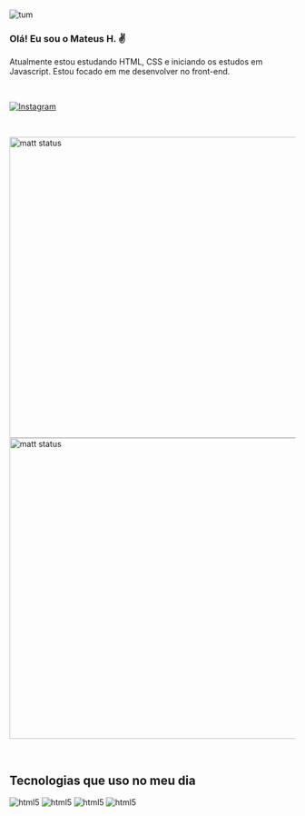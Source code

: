 

<br>

![tum](https://user-images.githubusercontent.com/110043609/202230007-7ad2516d-ec64-41e1-8914-b212d1e2e86c.png)

### Olá! Eu sou o Mateus H. ✌️

<p>Atualmente estou estudando HTML, CSS e iniciando os estudos em Javascript. Estou focado em me desenvolver no front-end.</p>

<br>

[![Instagram](https://img.shields.io/badge/Instagram-E4405F?style=for-the-badge&logo=instagram&logoColor=white)](https://www.instagram.com/matt_henrii/?hl=pt-br)

<br>

<p align="left">
<img width="530em" src="https://github-readme-stats.vercel.app/api?username=matt-henri&show_icons=true&theme=dark" alt="matt status"/)>
<img width="530em" src="https://github-readme-stats.vercel.app/api/top-langs/?username=matt-henri&layout=compact&true&theme=dark" alt="matt status"/)>
</p>

<br>


## Tecnologias que uso no meu dia

<div> 
    <img alt="html5" src="https://img.shields.io/badge/HTML5-E34F26?style=for-the-badge&logo=html5&logoColor=white">
    <img alt="html5" src="https://img.shields.io/badge/CSS3-1572B6?style=for-the-badge&logo=css3&logoColor=white">
    <img alt="html5" src="https://img.shields.io/badge/JavaScript-F7DF1E?style=for-the-badge&logo=javascript&logoColor=black">
    <img alt="html5" src="https://img.shields.io/badge/PHP-777BB4?style=for-the-badge&logo=php&logoColor=white">
        
</div>

